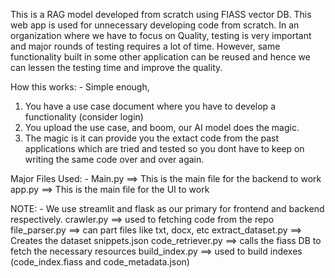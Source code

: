 This is a RAG model developed from scratch using FIASS vector DB. This web app is used for unnecessary developing code from scratch. In an organization where we have to focus on Quality, testing is very important and major rounds of testing requires a lot of time. However, same functionality built in some other application can be reused and hence we can lessen the testing time and improve the quality.

How this works: -
Simple enough,
1. You have a use case document where you have to develop a functionality (consider login)
2. You upload the use case, and boom, our AI model does the magic.
3. The magic is it can provide you the extact code from the past applications which are tried and tested so you dont have to keep on writing the same code over and over again.

Major Files Used: -
Main.py ==> This is the main file for the backend to work
app.py ==> This is the main file for the UI to work

NOTE: - We use streamlit and flask as our primary for frontend and backend respectively.
crawler.py ==> used to fetching code from the repo
file_parser.py ==> can part files like txt, docx, etc
extract_dataset.py ==> Creates the dataset snippets.json
code_retriever.py ==> calls the fiass DB to fetch the necessary resources
build_index.py ==> used to build indexes (code_index.fiass and code_metadata.json)
